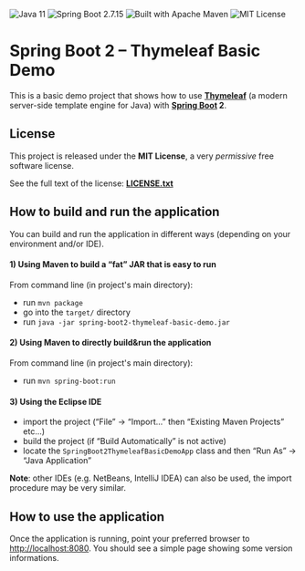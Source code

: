 <a name="">![Java 11](https://img.shields.io/badge/Java-11-cd853f "Java 11")</a>
<a name="">![Spring Boot 2.7.15](https://img.shields.io/badge/Spring%20Boot-2.7.15-6db33f "Spring Boot 2.7.15")</a>
<a name="">![Built with Apache Maven](https://img.shields.io/badge/Built%20with-Apache%20Maven-f76504 "Built with Apache Maven")</a>
<a name="">![MIT License](https://img.shields.io/badge/License-MIT-1081c1 "MIT License")</a>

# Spring Boot 2 &ndash; Thymeleaf Basic Demo

This is a basic demo project that shows how to use **[Thymeleaf](https://www.thymeleaf.org)** (a modern server-side template engine for Java) with **[Spring Boot](https://spring.io/projects/spring-boot) 2**.

## License

This project is released under the **MIT License**, a very *permissive* free software license.

See the full text of the license: **[LICENSE.txt](LICENSE.txt)**

## How to build and run the application

You can build and run the application in different ways (depending on your environment and/or IDE).

#### 1) Using Maven to build a &ldquo;fat&rdquo; JAR that is easy to run

From command line (in project's main directory):
* run `mvn package`
* go into the `target/` directory
* run `java -jar spring-boot2-thymeleaf-basic-demo.jar`

#### 2) Using Maven to directly build&run the application

From command line (in project's main directory):
* run `mvn spring-boot:run`

#### 3) Using the Eclipse IDE

* import the project (&ldquo;File&rdquo; -> &ldquo;Import...&rdquo; then &ldquo;Existing Maven Projects&rdquo; etc...)
* build the project (if &ldquo;Build Automatically&rdquo; is not active)
* locate the `SpringBoot2ThymeleafBasicDemoApp` class and then &ldquo;Run As&rdquo; -> &ldquo;Java Application&rdquo;

**Note**: other IDEs (e.g. NetBeans, IntelliJ IDEA) can also be used, the import procedure may be very similar.

## How to use the application

Once the application is running, point your preferred browser to [http://localhost:8080](http://localhost:8080). You should see a simple page showing some version informations.
